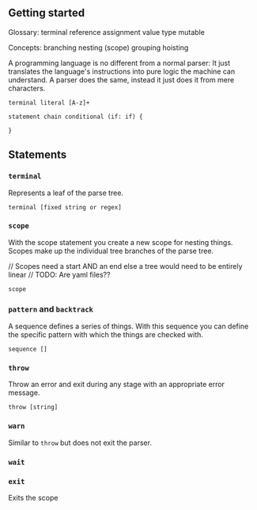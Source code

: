 ## Getting started

Glossary:
terminal
reference
assignment
value
type
mutable


Concepts:
branching
nesting (scope)
grouping
hoisting


A programming language is no different from a normal parser:
It just translates the language's instructions into pure logic the machine can understand.
A parser does the same, instead it just does it from mere characters.



```
terminal literal [A-z]+

statement chain conditional (if: if) {
    
}

```

## Statements

### `terminal`
Represents a leaf of the parse tree.

```
terminal [fixed string or regex]
```

### `scope`
With the scope statement you create a new scope for nesting things.
Scopes make up the individual tree branches of the parse tree.

// Scopes need a start AND an end else a tree would need to be entirely linear
// TODO: Are yaml files?? 

```
scope
```

### `pattern` and `backtrack`
A sequence defines a series of things.
With this sequence you can define the specific pattern with which the things are checked with.

```
sequence []
```


### `throw`
Throw an error and exit during any stage with an appropriate error message.

```
throw [string]
```

### `warn`
Similar to `throw` but does not exit the parser.

### `wait`

### `exit`
Exits the scope 
